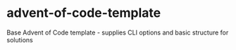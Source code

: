 # advent-of-code-template
Base Advent of Code template - supplies CLI options and basic structure for solutions
